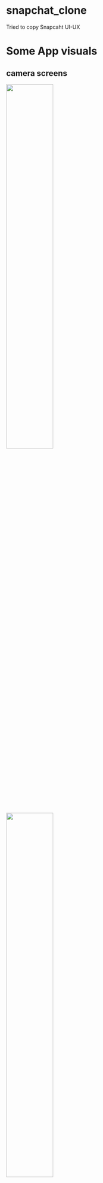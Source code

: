 # snapchat_clone

Tried to copy Snapcaht UI-UX

# Some App visuals
 
 ## camera screens
 <img src="img/1.png" width=50% height=50%>


 <img src="img/2.png" width=50% height=50%>

 <img src="img/3.png" width=50% height=50%>

 ## chat screens
 <img src="img/4.png" width=50% height=50%>

 <img src="img/5.png" width=50% height=50%>

 <img src="img/6.png" width=50% height=50%>

 <img src="img/7.png" width=50% height=50%>

 <img src="img/8.png" width=50% height=50%>

 ## map screens
 <img src="img/9.png" width=50% height=50%>

 <img src="img/10.png" width=50% height=50%>

 <img src="img/11.png" width=50% height=50%>

 <img src="img/12.png" width=50% height=50%>

 <img src="img/13.png" width=50% height=50%>

 <img src="img/14.png" width=50% height=50%>

 <img src="img/15.png" width=50% height=50%>

 <img src="img/16.png" width=50% height=50%>


 ## stories screens
 <img src="img/17.png" width=50% height=50%>

 <img src="img/18.png" width=50% height=50%>

 <img src="img/19.png" width=50% height=50%>

 ## discover screens
 <img src="img/20.png" width=50% height=50%>



## Getting Started
This project is a starting point for a Flutter application.

A few resources to get you started if this is your first Flutter project:

- [Lab: Write your first Flutter app](https://flutter.dev/docs/get-started/codelab)
- [Cookbook: Useful Flutter samples](https://flutter.dev/docs/cookbook)

For help getting started with Flutter, view our
[online documentation](https://flutter.dev/docs), which offers tutorials,
samples, guidance on mobile development, and a full API reference.
